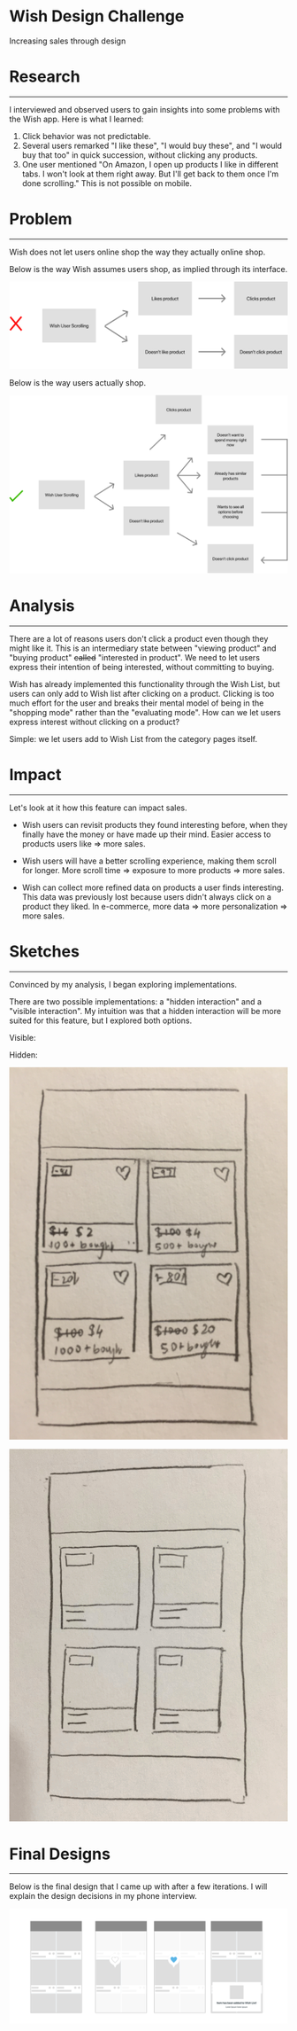 # Wish Design Challenge

Increasing sales through design

# Research

---

I interviewed and observed users to gain insights into some problems with the Wish app. Here is what I learned:

1. Click behavior was not predictable.
2. Several users remarked "I like these", "I would buy these", and "I would buy that too" in quick succession, without clicking any products.
3. One user mentioned "On Amazon, I open up products I like in different tabs. I won't look at them right away. But I'll get back to them once I'm done scrolling." This is not possible on mobile.

# Problem

---

Wish does not let users online shop the way they actually online shop. 

Below is the way Wish assumes users shop, as implied through its interface.

![](Wish-wrong-f99b95f7-d8f3-42aa-a44b-c2212cba24bb.svg)

Below is the way users actually shop.

![](Wish-right-7640de00-9868-4fce-87e0-baf341ff0a12.svg)

# Analysis

---

There are a lot of reasons users don't click a product even though they might like it. This is an intermediary state between "viewing product" and "buying product" ~~called~~ "interested in product". We need to let users express their intention of being interested, without committing to buying.

Wish has already implemented this functionality through the Wish List, but users can only add to Wish list after clicking on a product. Clicking is too much effort for the user and breaks their mental model of being in the "shopping mode" rather than the "evaluating mode". How can we let users express interest without clicking on a product?

Simple: we let users add to Wish List from the category pages itself.

# Impact

---

Let's look at it how this feature can impact sales.

- Wish users can revisit products they found interesting before, when they finally have the money or have made up their mind. Easier access to products users like ⇒ more sales.

- Wish users will have a better scrolling experience, making them  scroll for longer. More scroll time ⇒ exposure to more products ⇒ more sales.

- Wish can collect more refined data on products a user finds interesting. This data was previously lost because users didn't always click on a product they liked. In e-commerce, more data ⇒ more personalization ⇒ more sales.

# Sketches

---

Convinced by my analysis, I began exploring implementations.

There are two possible implementations: a "hidden interaction" and a "visible interaction". My intuition was that a hidden interaction will be more suited for this feature, but I explored both options.

Visible:

Hidden:

![](51409962_1010209715846194_393707458612166656_n-92a78419-c0e7-4994-99d4-1fb0d6465d33.jpg)

![](hidden-c9de7425-cfec-4772-bd6b-a5ed2041ecab.gif)

# Final Designs

---

Below is the final design that I came up with after a few iterations. I will explain the design decisions in my phone interview.

![](ScreenShot2019-02-07at10-4f96e2b8-85b6-4516-aac2-9a69efe03ec2.41.02AM.png)
